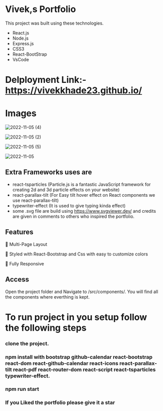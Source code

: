 
<h1>Vivek,s Portfolio</h1>

This project was built using these technologies.

- React.js
- Node.js
- Express.js
- CSS3
- React-BootStrap 
- VsCode

# Delployment Link:- https://vivekkhade23.github.io/

# Images

![2022-11-05 (4)](https://user-images.githubusercontent.com/101567990/200113456-222714c1-8486-434e-bf14-6a3312a466ff.png)

![2022-11-05 (2)](https://user-images.githubusercontent.com/101567990/200113463-e2fc68c3-3b21-428a-943b-8d812d831abf.png)

![2022-11-05 (5)](https://user-images.githubusercontent.com/101567990/200113479-3aa644ee-701e-4a77-b642-7b98ca27285b.png)

![2022-11-05](https://user-images.githubusercontent.com/101567990/200113490-605ec6f8-23e4-4f34-85c0-1d8524c19c58.png)




## Extra Frameworks uses are
- react-tsparticles
(Particle.js is a fantastic JavaScript framework for creating 2d and 3d particle effects on your website)
- react-parallax-tilt
(For  Easy tilt hover effect on React components  we use react-parallax-tilt)
- typewriter-effect
(It is used to give typing kinda effect)
- some .svg file are build using https://www.svgviewer.dev/ and  credits are given  in comments to others who inspired the portfolio.


## Features
📖 Multi-Page Layout

🎨 Styled with React-Bootstrap and Css with easy to customize colors

📱 Fully Responsive

## Access
Open the project folder and Navigate to /src/components/.
You will find all the components where everthing is kept.



# To run project in you setup follow the following steps
### clone the project.

### npm install with bootstrap  github-calendar  react-bootstrap react-dom react-github-calendar react-icons react-parallax-tilt react-pdf react-router-dom react-script react-tsparticles typewriter-effect.

### npm run start


### If you Liked the portfolio please give it a star
